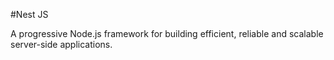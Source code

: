#Nest JS

A progressive Node.js framework for building efficient, reliable and scalable server-side applications.